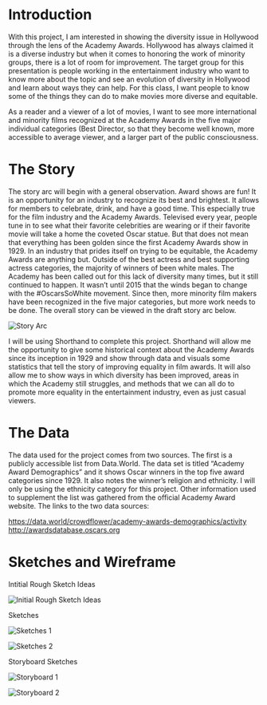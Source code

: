 # Introduction

With this project, I am interested in showing the diversity issue in Hollywood through the lens of the Academy Awards. Hollywood has always claimed it is a diverse industry but when it comes to honoring the work of minority groups, there is a lot of room for improvement. The target group for this presentation is people working in the entertainment industry who want to know more about the topic and see an evolution of diversity in Hollywood and learn about ways they can help. For this class, I want people to know some of the things they can do to make movies more diverse and equitable.

As a reader and a viewer of a lot of movies, I want to see more international and minority films recognized at the Academy Awards in the five major individual categories (Best Director, so that they become well known, more accessible to average viewer, and a larger part of the public consciousness.


# The Story

The story arc will begin with a general observation. Award shows are fun! It is an opportunity for an industry to recognize its best and brightest. It allows for members to celebrate, drink, and have a good time. This especially true for the film industry and the Academy Awards. Televised every year, people tune in to see what their favorite celebrities are wearing or if their favorite movie will take a home the coveted Oscar statue. But that does not mean that everything has been golden since the first Academy Awards show in 1929. 
In an industry that prides itself on trying to be equitable, the Academy Awards are anything but. Outside of the best actress and best supporting actress categories, the majority of winners of been white males. The Academy has been called out for this lack of diversity many times, but it still continued to happen. It wasn’t until 2015 that the winds began to change with the #OscarsSoWhite movement. Since then, more minority film makers have been recognized in the five major categories, but more work needs to be done. The overall story can be viewed in the draft story arc below.


![Story Arc](https://user-images.githubusercontent.com/67565047/88598913-6b969c80-d038-11ea-8898-7409023d7fca.jpg)

I will be using Shorthand to complete this project. Shorthand will allow me the opportunity to give some historical context about the Academy Awards since its inception in 1929 and show through data and visuals some statistics that tell the story of improving equality in film awards. It will also allow me to show ways in which diversity has been improved, areas in which the Academy still struggles, and methods that we can all do to promote more equality in the entertainment industry, even as just casual viewers.

# The Data

The data used for the project comes from two sources. The first is a publicly accessible list from
Data.World. The data set is titled “Academy Award Demographics” and it shows Oscar winners in the top five award categories since 1929. It also notes the winner’s religion and ethnicity. I will only be using the ethnicity category for this project. Other information used to supplement the list was gathered from the official Academy Award website. The links to the two data sources:

https://data.world/crowdflower/academy-awards-demographics/activity
http://awardsdatabase.oscars.org


# Sketches and Wireframe

Intitial Rough Sketch Ideas

![Initial Rough Sketch Ideas](https://user-images.githubusercontent.com/67565047/88599298-7271df00-d039-11ea-9595-8a6d494aa8ae.jpg)

Sketches

![Sketches 1](https://user-images.githubusercontent.com/67565047/88599480-dc8a8400-d039-11ea-98d2-c636bff1d431.jpg)

![Sketches 2](https://user-images.githubusercontent.com/67565047/88599535-00e66080-d03a-11ea-9ed1-d9f55dc66dad.jpg)

Storyboard Sketches

![Storyboard 1](https://user-images.githubusercontent.com/67565047/88599591-24a9a680-d03a-11ea-9b35-67d7aff10349.jpg)

![Storyboard 2](https://user-images.githubusercontent.com/67565047/88599657-46a32900-d03a-11ea-89ba-ec9d380d4186.jpg)
